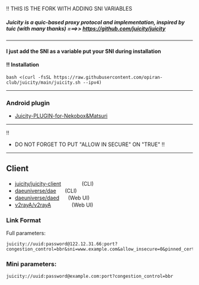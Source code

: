 
‼️ THIS IS THE FORK WITH ADDING SNI VARIABLES

##### Juicity is a quic-based proxy protocol and implementation, inspired by tuic (with many thanks) ===>>  https://github.com/juicity/juicity

---------------------------------------------------------------------------------------------------------------------------------------------------------

#### I just add the SNI as a variable put your SNI during installation

#### ‼️ Installation

```
bash <(curl -fsSL https://raw.githubusercontent.com/opiran-club/juicity/main/juicity.sh --ipv4)
```

---------------------------------------------------------------------------------------------------------------------------------------------------------

### Android plugin

 - [Juicity-PLUGIN-for-Nekobox&Matsuri](https://github.com/MatsuriDayo/plugins/releases/tag/juicity-test-3)

---------------------------------------------------------------------------------------------------------------------------------------------------------
‼️
 - DO NOT FORGET TO PUT "ALLOW IN SECURE" ON "TRUE" ‼️

---------------------------------------------------------------------------------------------------------------------------------------------------------

## Client

- [juicity/juicity-client](cmd/client/README.md) <img src="https://www.v2fly.org/tools/win.svg" height=16/><img src="https://www.v2fly.org/tools/linux.svg" height=16/><img src="https://www.v2fly.org/tools/apple.svg" height=16/> (CLI)
- [daeuniverse/dae](https://github.com/daeuniverse/dae) <img src="https://www.v2fly.org/tools/linux.svg" height=16/> (CLI)
- [daeuniverse/daed](https://github.com/daeuniverse/daed) <img src="https://www.v2fly.org/tools/linux.svg" height=16/> (Web UI)
- [v2rayA/v2rayA](https://github.com/v2rayA/v2rayA) <img src="https://www.v2fly.org/tools/win.svg" height=16/><img src="https://www.v2fly.org/tools/linux.svg" height=16/><img src="https://www.v2fly.org/tools/apple.svg" height=16/> (Web UI)
   
### Link Format
Full parameters:
```
juicity://uuid:password@122.12.31.66:port?congestion_control=bbr&sni=www.example.com&allow_insecure=0&pinned_certchain_sha256=CERT_HASH
```

### Mini parameters:
```
juicity://uuid:password@example.com:port?congestion_control=bbr
```
